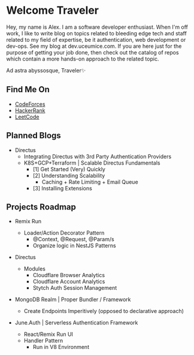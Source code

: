 # Welcome Traveler

Hey, my name is Alex. I am a software developer enthusiast. When I'm off work, I like to write blog on topics related to bleeding edge tech and staff related to my field of expertise, be it authentication, web development or dev-ops. See my blog at dev.uceumice.com. If you are here just for the purpose of getting your job done, then check out the catalog of repos which contain a more hands-on approach to the related topic.

Ad astra abyssosque, Traveler✨

## Find Me On

- [CodeForces](https://codeforces.com/profile/lepricon)
- [HackerRank](https://www.hackerrank.com/uceumice)
- [LeetCode](https://leetcode.com/uceumice)

## Planned Blogs

- Directus
  - Integrating Directus with 3rd Party Authentication Providers
  - K8S+GCP+Terraform | Scalable Directus Fundamentals
    - [1] Get Started (Very) Quickly
    - [2] Understanding Scalability
      - Caching + Rate Limiting + Email Queue  
    - [3] Installing Extensions

## Projects Roadmap

- Remix Run
  - Loader/Action Decorator Pattern
    - @Context, @Request, @Param/s
    - Organize logic in NestJS Patterns

- Directus
  - Modules
    - Cloudflare Browser Analytics
    - Cloudflare Account Analytics
    - Stytch Auth Session Management

- MongoDB Realm | Proper Bundler / Framework
  - Create Endpoints Imperitively (opposed to declarative approach)

- June.Auth | Serverless Authentication Framework
  - React/Remix Run UI
  - Handler Pattern
    - Run in V8 Environment
